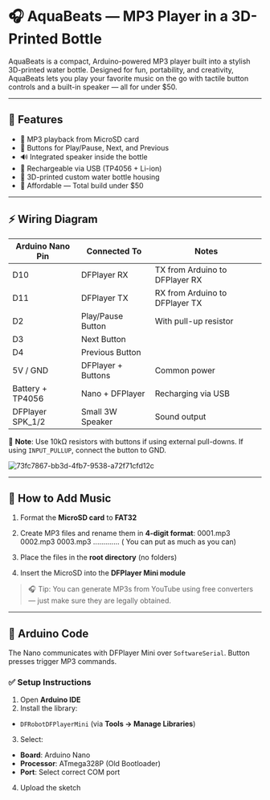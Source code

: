 # 🎧 AquaBeats — MP3 Player in a 3D-Printed Bottle

AquaBeats is a compact, Arduino-powered MP3 player built into a stylish 3D-printed water bottle. Designed for fun, portability, and creativity, AquaBeats lets you play your favorite music on the go with tactile button controls and a built-in speaker — all for under $50.



---

## 🔧 Features

- 🎵 MP3 playback from MicroSD card  
- 🔘 Buttons for Play/Pause, Next, and Previous  
- 🔊 Integrated speaker inside the bottle  
- 🔋 Rechargeable via USB (TP4056 + Li-ion)  
- 🧴 3D-printed custom water bottle housing  
- 💸 Affordable — Total build under $50

---

## ⚡ Wiring Diagram

| Arduino Nano Pin | Connected To         | Notes                         |
|------------------|----------------------|-------------------------------|
| D10              | DFPlayer RX          | TX from Arduino to DFPlayer RX |
| D11              | DFPlayer TX          | RX from Arduino to DFPlayer TX |
| D2               | Play/Pause Button    | With pull-up resistor         |
| D3               | Next Button          |                               |
| D4               | Previous Button      |                               |
| 5V / GND         | DFPlayer + Buttons   | Common power                  |
| Battery + TP4056 | Nano + DFPlayer      | Recharging via USB            |
| DFPlayer SPK_1/2 | Small 3W Speaker     | Sound output                  |

📌 **Note**: Use 10kΩ resistors with buttons if using external pull-downs. If using `INPUT_PULLUP`, connect the button to GND.

![73fc7867-bb3d-4fb7-9538-a72f71cfd12c](https://github.com/user-attachments/assets/fd3618f7-dc21-4ed2-964c-6c40384e5d21)



---

## 💾 How to Add Music

1. Format the **MicroSD card** to **FAT32**
2. Create MP3 files and rename them in **4-digit format**:
0001.mp3
0002.mp3
0003.mp3
............. ( You can put as much as you can)

3. Place the files in the **root directory** (no folders)
4. Insert the MicroSD into the **DFPlayer Mini module**

> 🎧 Tip: You can generate MP3s from YouTube using free converters — just make sure they are legally obtained.

---

## 🧠 Arduino Code

The Nano communicates with DFPlayer Mini over `SoftwareSerial`. Button presses trigger MP3 commands.

### ✅ Setup Instructions

1. Open **Arduino IDE**
2. Install the library:
- `DFRobotDFPlayerMini` (via **Tools → Manage Libraries**)
3. Select:
- **Board**: Arduino Nano  
- **Processor**: ATmega328P (Old Bootloader)  
- **Port**: Select correct COM port
4. Upload the sketch

